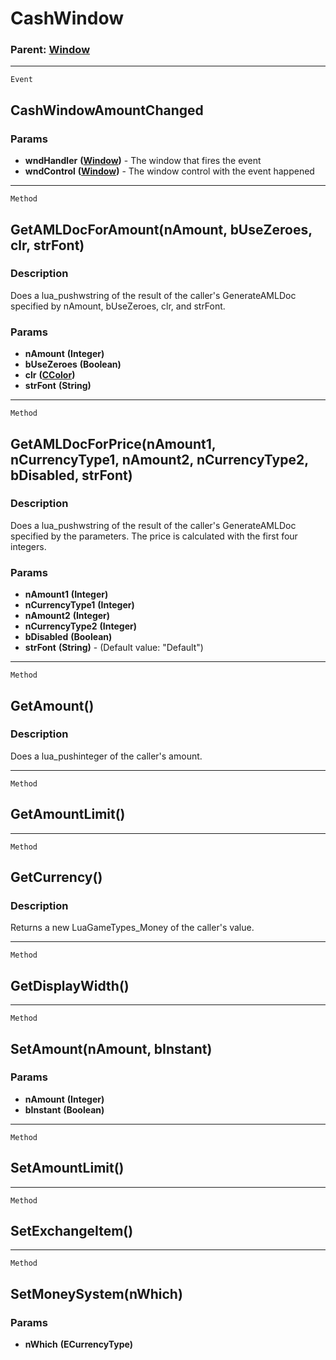 CashWindow
==========

### Parent: [Window](../WindowControls/Window.md)

------------------------------------------------------------------------

`Event`

CashWindowAmountChanged
-----------------------

### Params

-   **wndHandler** **([Window](../WindowControls/Window.md))** - The
    window that fires the event
-   **wndControl** **([Window](../WindowControls/Window.md))** - The
    window control with the event happened

------------------------------------------------------------------------

`Method`

GetAMLDocForAmount(nAmount, bUseZeroes, clr, strFont)
-----------------------------------------------------

### Description

Does a lua\_pushwstring of the result of the caller's GenerateAMLDoc
specified by nAmount, bUseZeroes, clr, and strFont.

### Params

-   **nAmount** **(Integer)**
-   **bUseZeroes** **(Boolean)**
-   **clr** **([CColor](../Classes/CColor.md))**
-   **strFont** **(String)**

------------------------------------------------------------------------

`Method`

GetAMLDocForPrice(nAmount1, nCurrencyType1, nAmount2, nCurrencyType2, bDisabled, strFont)
-----------------------------------------------------------------------------------------

### Description

Does a lua\_pushwstring of the result of the caller's GenerateAMLDoc
specified by the parameters. The price is calculated with the first four
integers.

### Params

-   **nAmount1** **(Integer)**
-   **nCurrencyType1** **(Integer)**
-   **nAmount2** **(Integer)**
-   **nCurrencyType2** **(Integer)**
-   **bDisabled** **(Boolean)**
-   **strFont** **(String)** - (Default value: "Default")

------------------------------------------------------------------------

`Method`

GetAmount()
-----------

### Description

Does a lua\_pushinteger of the caller's amount.

------------------------------------------------------------------------

`Method`

GetAmountLimit()
----------------

------------------------------------------------------------------------

`Method`

GetCurrency()
-------------

### Description

Returns a new LuaGameTypes\_Money of the caller's value.

------------------------------------------------------------------------

`Method`

GetDisplayWidth()
-----------------

------------------------------------------------------------------------

`Method`

SetAmount(nAmount, bInstant)
----------------------------

### Params

-   **nAmount** **(Integer)**
-   **bInstant** **(Boolean)**

------------------------------------------------------------------------

`Method`

SetAmountLimit()
----------------

------------------------------------------------------------------------

`Method`

SetExchangeItem()
-----------------

------------------------------------------------------------------------

`Method`

SetMoneySystem(nWhich)
----------------------

### Params

-   **nWhich** **(ECurrencyType)**
